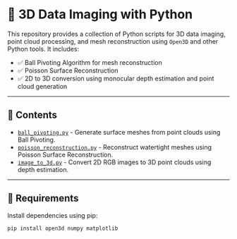 # 🧠 3D Data Imaging with Python

This repository provides a collection of Python scripts for 3D data imaging, point cloud processing, and mesh reconstruction using `Open3D` and other Python tools. It includes:

- ✅ Ball Pivoting Algorithm for mesh reconstruction  
- ✅ Poisson Surface Reconstruction  
- ✅ 2D to 3D conversion using monocular depth estimation and point cloud generation

---

## 📁 Contents

- [`ball_pivoting.py`](./ball_pivoting.py) - Generate surface meshes from point clouds using Ball Pivoting.
- [`poisson_reconstruction.py`](./poisson_reconstruction.py) - Reconstruct watertight meshes using Poisson Surface Reconstruction.
- [`image_to_3d.py`](./image_to_3d.py) - Convert 2D RGB images to 3D point clouds using depth estimation.

---

## 🔧 Requirements

Install dependencies using pip:

```bash
pip install open3d numpy matplotlib
